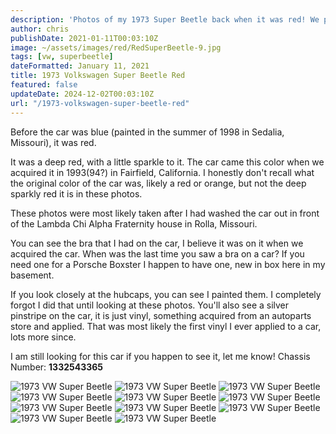 ```yaml
---
description: 'Photos of my 1973 Super Beetle back when it was red! We purchased this car in 1993 or 1994 in Northern California'
author: chris
publishDate: 2021-01-11T00:03:10Z
image: ~/assets/images/red/RedSuperBeetle-9.jpg
tags: [vw, superbeetle]
dateFormatted: January 11, 2021
title: 1973 Volkswagen Super Beetle Red
featured: false
updateDate: 2024-12-02T00:03:10Z
url: "/1973-volkswagen-super-beetle-red"
---
```


Before the car was blue (painted in the summer of 1998 in Sedalia, Missouri), it was red.

It was a deep red, with a little sparkle to it. The car came this color when we acquired it in 1993(94?) in Fairfield, California. I honestly don't recall what the original color of the car was, likely a red or orange, but not the deep sparkly red it is in these photos.

These photos were most likely taken after I had washed the car out in front of the Lambda Chi Alpha Fraternity house in Rolla, Missouri.

You can see the bra that I had on the car, I believe it was on it when we acquired the car. When was the last time you saw a bra on a car? If you need one for a Porsche Boxster I happen to have one, new in box here in my basement.

If you look closely at the hubcaps, you can see I painted them. I completely forgot I did that until looking at these photos. You'll also see a silver pinstripe on the car, it is just vinyl, something acquired from an autoparts store and applied. That was most likely the first vinyl I ever applied to a car, lots more since.

I am still looking for this car if you happen to see it, let me know! Chassis Number: **1332543365**

<Image 
  src="/assets/images/red/RedSuperBeetle-1.jpg"  
  alt="1973 VW Super Beetle" 
  width={800} 
  height={600} 
/>
<Image 
  src="/assets/images/red/RedSuperBeetle-2.jpg"  
  alt="1973 VW Super Beetle" 
  width={800} 
  height={600} 
/>
<Image 
  src="/assets/images/red/RedSuperBeetle-3.jpg"  
  alt="1973 VW Super Beetle" 
  width={800} 
  height={600} 
/>
<Image 
  src="/assets/images/red/RedSuperBeetle-4.jpg"  
  alt="1973 VW Super Beetle" 
  width={800} 
  height={600} 
/>
<Image 
  src="/assets/images/red/RedSuperBeetle-5.jpg"  
  alt="1973 VW Super Beetle" 
  width={800} 
  height={600} 
/>
<Image 
  src="/assets/images/red/RedSuperBeetle-6.jpg"  
  alt="1973 VW Super Beetle" 
  width={800} 
  height={600} 
/>
<Image 
  src="/assets/images/red/RedSuperBeetle-7.jpg"  
  alt="1973 VW Super Beetle" 
  width={800} 
  height={600} 
/>
<Image 
  src="/assets/images/red/RedSuperBeetle-8.jpg"  
  alt="1973 VW Super Beetle" 
  width={800} 
  height={600} 
/>
<Image 
  src="/assets/images/red/RedSuperBeetle-9.jpg"  
  alt="1973 VW Super Beetle" 
  width={800} 
  height={600} 
/>
<Image 
  src="/assets/images/red/RedSuperBeetle-10.jpg"  
  alt="1973 VW Super Beetle" 
  width={800} 
  height={600} 
/>
<Image 
  src="/assets/images/red/RedSuperBeetle-11.jpg"  
  alt="1973 VW Super Beetle" 
  width={800} 
  height={600} 
/>
